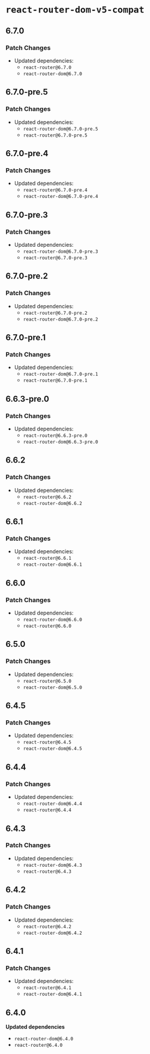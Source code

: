# `react-router-dom-v5-compat`

## 6.7.0

### Patch Changes

- Updated dependencies:
  - `react-router@6.7.0`
  - `react-router-dom@6.7.0`

## 6.7.0-pre.5

### Patch Changes

- Updated dependencies:
  - `react-router-dom@6.7.0-pre.5`
  - `react-router@6.7.0-pre.5`

## 6.7.0-pre.4

### Patch Changes

- Updated dependencies:
  - `react-router@6.7.0-pre.4`
  - `react-router-dom@6.7.0-pre.4`

## 6.7.0-pre.3

### Patch Changes

- Updated dependencies:
  - `react-router-dom@6.7.0-pre.3`
  - `react-router@6.7.0-pre.3`

## 6.7.0-pre.2

### Patch Changes

- Updated dependencies:
  - `react-router@6.7.0-pre.2`
  - `react-router-dom@6.7.0-pre.2`

## 6.7.0-pre.1

### Patch Changes

- Updated dependencies:
  - `react-router-dom@6.7.0-pre.1`
  - `react-router@6.7.0-pre.1`

## 6.6.3-pre.0

### Patch Changes

- Updated dependencies:
  - `react-router@6.6.3-pre.0`
  - `react-router-dom@6.6.3-pre.0`

## 6.6.2

### Patch Changes

- Updated dependencies:
  - `react-router@6.6.2`
  - `react-router-dom@6.6.2`

## 6.6.1

### Patch Changes

- Updated dependencies:
  - `react-router@6.6.1`
  - `react-router-dom@6.6.1`

## 6.6.0

### Patch Changes

- Updated dependencies:
  - `react-router-dom@6.6.0`
  - `react-router@6.6.0`

## 6.5.0

### Patch Changes

- Updated dependencies:
  - `react-router@6.5.0`
  - `react-router-dom@6.5.0`

## 6.4.5

### Patch Changes

- Updated dependencies:
  - `react-router@6.4.5`
  - `react-router-dom@6.4.5`

## 6.4.4

### Patch Changes

- Updated dependencies:
  - `react-router-dom@6.4.4`
  - `react-router@6.4.4`

## 6.4.3

### Patch Changes

- Updated dependencies:
  - `react-router-dom@6.4.3`
  - `react-router@6.4.3`

## 6.4.2

### Patch Changes

- Updated dependencies:
  - `react-router@6.4.2`
  - `react-router-dom@6.4.2`

## 6.4.1

### Patch Changes

- Updated dependencies:
  - `react-router@6.4.1`
  - `react-router-dom@6.4.1`

## 6.4.0

**Updated dependencies**

- `react-router-dom@6.4.0`
- `react-router@6.4.0`
